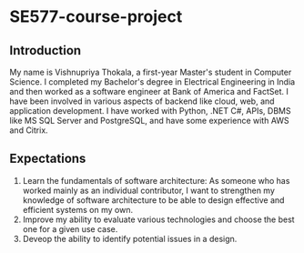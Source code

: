 # SE577-course-project

## Introduction

My name is Vishnupriya Thokala, a first-year Master's student in Computer Science. I completed my Bachelor's degree in Electrical Engineering in India and then worked as a software engineer at Bank of America and FactSet. I have been involved in various aspects of backend like cloud, web, and application development. I have worked with Python, .NET C#, APIs, DBMS like MS SQL Server and PostgreSQL, and have some experience with AWS and Citrix.
## Expectations

1. Learn the fundamentals of software architecture: As someone who has worked mainly as an individual contributor, I want to strengthen my knowledge of software architecture to be able to design effective and efficient systems on my own.
2. Improve my ability to evaluate various technologies and choose the best one for a given use case.
3. Deveop the ability to identify potential issues in a design.